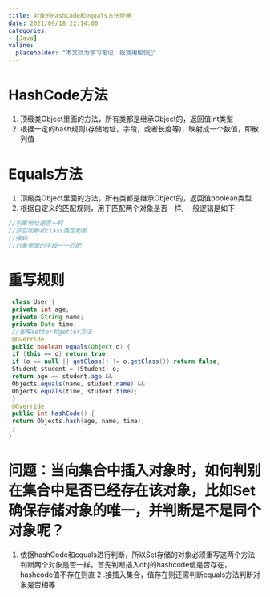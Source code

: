 ```yaml
---
title: 对象的HashCode和equals⽅法使⽤
date: 2021/09/18 22:14:00
categories:
- [Java]
valine:
  placeholder: "本文档为学习笔记，祝食用愉快💪"
---
```


# HashCode⽅法
1. 顶级类Object⾥⾯的⽅法，所有类都是继承Object的，返回值int类型
2. 根据⼀定的hash规则(存储地址，字段，或者⻓度等)，映射成⼀个数值，即散列值

# Equals⽅法
1. 顶级类Object⾥⾯的⽅法，所有类都是继承Object的，返回值boolean类型
2. 根据⾃定义的匹配规则，⽤于匹配两个对象是否⼀样, ⼀般逻辑是如下
```java
//判断地址是否⼀样
//⾮空判断和class类型判断
//强转
//对象⾥⾯的字段⼀⼀匹配
```

# 重写规则
```java
 class User {
 private int age;
 private String name;
 private Date time;
 //省略setter和getter⽅法
 @Override
 public boolean equals(Object o) {
 if (this == o) return true;
 if (o == null || getClass() != o.getClass()) return false;
 Student student = (Student) o;
 return age == student.age &&
 Objects.equals(name, student.name) &&
 Objects.equals(time, student.time);
 }
 @Override
 public int hashCode() {
 return Objects.hash(age, name, time);
 }
}
```

# 问题：当向集合中插⼊对象时，如何判别在集合中是否已经存在该对象，⽐如Set确保存储对象的唯⼀，并判断是不是同个对象呢？
1. 依据hashCode和equals进⾏判断，所以Set存储的对象必须重写这两个⽅法判断两个对象是否⼀样，⾸先判断插⼊obj的hashcode值是否存在，hashcode值不存在则直
2 .接插⼊集合，值存在则还需判断equals⽅法判断对象是否相等